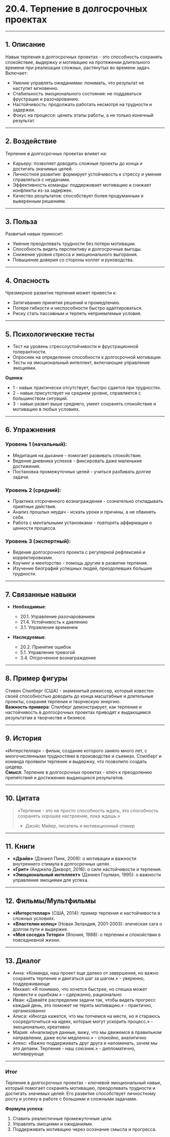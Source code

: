 # 20.4. Терпение в долгосрочных проектах

---

## 1. Описание  
Навык терпения в долгосрочных проектах - это способность сохранять спокойствие, выдержку и мотивацию на протяжении длительного времени при реализации сложных, растянутых во времени задач. Включает:  
- Умение управлять ожиданиями: понимать, что результат не наступит мгновенно.  
- Стабильность эмоционального состояния: не поддаваться фрустрации и разочарованию.  
- Настойчивость: продолжать работать несмотря на трудности и задержки.  
- Фокус на процессе: ценить этапы работы, а не только конечный результат.  

---

## 2. Воздействие  
Терпение в долгосрочных проектах влияет на:  
- Карьеру: позволяет доводить сложные проекты до конца и достигать значимых целей.  
- Личностное развитие: формирует устойчивость к стрессу и умение справляться с неудачами.  
- Эффективность команды: поддерживает мотивацию и снижает конфликты из-за задержек.  
- Качество результатов: способствует более продуманным и выверенным решениям.  

---

## 3. Польза  
Развитый навык приносит:  
- Умение преодолевать трудности без потери мотивации.  
- Способность видеть перспективу и долгосрочные выгоды.  
- Снижение уровня стресса и эмоционального выгорания.  
- Повышение доверия со стороны коллег и руководства.  

---

## 4. Опасность  
Чрезмерное развитие терпения может привести к:  
- Затягиванию принятия решений и промедлению.  
- Потере гибкости и неспособности быстро адаптироваться.  
- Риску стать пассивным и терпеть неприемлемые условия.  

---

## 5. Психологические тесты  
- Тест на уровень стрессоустойчивости и фрустрационной толерантности.  
- Опросник на определение способности к долгосрочной мотивации.  
- Тесты на эмоциональный интеллект, включающие управление эмоциями.  

**Оценка**:  
- 1 - навык практически отсутствует, быстро сдается при трудностях.  
- 2 - навык присутствует на среднем уровне, справляется с большинством ситуаций.  
- 3 - навык развит выше среднего, умеет сохранять спокойствие и мотивацию в любых условиях.  

---

## 6. Упражнения  

### Уровень 1 (начальный):  
- Медитация на дыхание - помогает развивать спокойствие.  
- Ведение дневника успехов - фиксировать даже маленькие достижения.  
- Постановка промежуточных целей - учиться разбивать долгие задачи.  

### Уровень 2 (средний):  
- Практика отсроченного вознаграждения - сознательно откладывать приятные действия.  
- Анализ прошлых неудач - искать уроки и причины, а не обвинять себя.  
- Работа с ментальными установками - повторять аффирмации о ценности процесса.  

### Уровень 3 (экспертный):  
- Ведение долгосрочного проекта с регулярной рефлексией и корректировками.  
- Коучинг и менторство - помощь другим в развитии терпения.  
- Изучение биографий успешных людей, преодолевших большие трудности.  

---

## 7. Связанные навыки  

- **Необходимые**:  
  - 20.1. Управление разочарованием  
  - 21.4. Устойчивость к давлению  
  - 3.1. Управление временем  

- **Наследуемые**:  
  - 20.2. Принятие ошибок  
  - 5.1. Управление тревогой  
  - 3.4. Отсроченное вознаграждение  

---

## 8. Пример фигуры  
Стивен Спилберг (США) - знаменитый режиссер, который известен своей способностью доводить до конца масштабные и длительные проекты, сохраняя терпение и творческую энергию.  
**Важность примера**: Спилберг демонстрирует, как терпение и настойчивость в долгосрочных проектах приводят к выдающимся результатам в творчестве и бизнесе.  

---

## 9. История  
«Интерстеллар» - фильм, создание которого заняло много лет, с многочисленными трудностями в производстве и съемках. Спилберг и команда проявили терпение и выдержку, что позволило создать шедевр.  
**Смысл**: Терпение в долгосрочных проектах - ключ к преодолению препятствий и достижению выдающихся результатов.  

---

## 10. Цитата  
> «Терпение - это не просто способность ждать, это способность сохранять хорошее настроение, пока ждешь.»  
> - Джойс Майер, писатель и мотивационный спикер  

---

## 11. Книги  
- **«Драйв»** (Дэниел Пинк, 2009): о мотивации и важности внутреннего стимула в долгосрочных целях.  
- **«Грит»** (Анджела Дакворт, 2016): о силе настойчивости и терпения.  
- **«Эмоциональный интеллект»** (Дэниел Гоулман, 1995): о важности управления эмоциями для успеха.  

---

## 12. Фильмы/Мультфильмы  
- **«Интерстеллар»** (США, 2014): пример терпения и настойчивости в сложных условиях.  
- **«Властелин колец»** (Новая Зеландия, 2001-2003): эпическая сага о долгом пути и выдержке.  
- **«Моя соседка Тоторо»** (Япония, 1988): о терпении и спокойствии в повседневной жизни.  

---

## 13. Диалог  

- Анна: «Команда, наш проект еще далеко от завершения, но важно сохранять терпение и двигаться шаг за шагом.» - уверенно, поддерживающе  
- Михаил: «Я понимаю, что хочется быстрее, но спешка может привести к ошибкам.» - сдержанно, рационально  
- Иван: «Давайте распределим задачи так, чтобы видеть прогресс каждый день, это поможет не терять мотивацию.» - практично, организованно  
- Алиса: «Иногда кажется, что мы топчемся на месте, но я стараюсь сосредоточиться на идеях, которые могут ускорить процесс.» - эмоционально, креативно  
- Мария: «Анализируя данные, вижу, что мы движемся в правильном направлении, даже если медленно.» - спокойно, аналитично  
- Алекс: «Важно поддерживать друг друга и напоминать, зачем мы это делаем. Терпение - наш союзник.» - дипломатично, мотивирующе  

---

### Итог  
Терпение в долгосрочных проектах - ключевой эмоциональный навык, который помогает сохранять мотивацию, преодолевать трудности и достигать значимых целей. Его развитие способствует личностному росту и успеху в работе с большими и сложными задачами.

**Формула успеха**:  
1. Ставить реалистичные промежуточные цели.  
2. Управлять эмоциями и ожиданиями.  
3. Поддерживать мотивацию через осознание смысла и прогресса.
